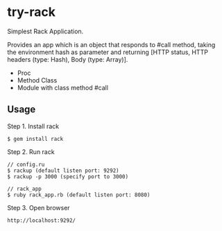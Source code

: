 # try-rack

Simplest Rack Application.

Provides an app which is an object that responds to #call method, taking the environment hash as parameter and returning [HTTP status, HTTP headers (type: Hash), Body (type: Array)].

- Proc
- Method Class
- Module with class method #call

## Usage

Step 1. Install rack

    $ gem install rack

Step 2. Run rack

    // config.ru
    $ rackup (default listen port: 9292)
    $ rackup -p 3000 (specify port to 3000)

    // rack_app
    $ ruby rack_app.rb (default listen port: 8080)

Step 3. Open browser

    http://localhost:9292/
